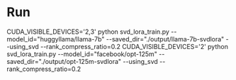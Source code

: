 # Run
CUDA_VISIBLE_DEVICES='2,3' python svd_lora_train.py --model_id="huggyllama/llama-7b" --saved_dir="./output/llama-7b-svdlora" --using_svd --rank_compress_ratio=0.2
CUDA_VISIBLE_DEVICES='2' python svd_lora_train.py --model_id="facebook/opt-125m" --saved_dir="./output/opt-125m-svdlora" --using_svd --rank_compress_ratio=0.2